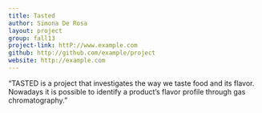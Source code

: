 ```yaml
---
title: Tasted
author: Simona De Rosa
layout: project
group: fall13
project-link: httP://www.example.com
github: http://github.com/example/project
website: http://example.com
---
```

“TASTED is a project that investigates the way we taste food and its flavor. Nowadays it is possible to identify a product’s flavor profile through gas chromatography.”
